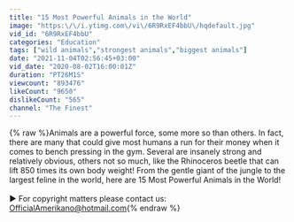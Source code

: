 ```yaml
---
title: "15 Most Powerful Animals in the World"
image: "https:\/\/i.ytimg.com\/vi\/6R9RxEF4bbU\/hqdefault.jpg"
vid_id: "6R9RxEF4bbU"
categories: "Education"
tags: ["wild animals","strongest animals","biggest animals"]
date: "2021-11-04T02:56:45+03:00"
vid_date: "2020-08-02T16:00:01Z"
duration: "PT26M1S"
viewcount: "893476"
likeCount: "9650"
dislikeCount: "565"
channel: "The Finest"
---
```

{% raw %}Animals are a powerful force, some more so than others. In fact, there are many that could give most humans a run for their money when it comes to bench pressing in the gym. Several are insanely strong and relatively obvious, others not so much, like the Rhinoceros beetle that can lift 850 times its own body weight! From the gentle giant of the jungle to the largest feline in the world, here are 15 Most Powerful Animals in the World!<br /><br />► For copyright matters please contact us: OfficialAmerikano@hotmail.com{% endraw %}

